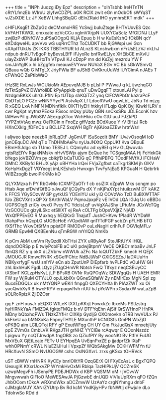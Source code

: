 +++
title = "lNPh Juqzg iDy Epz"
description = "oIhTsbhb IreHTnTN cRtYLfmzEb hVIroU zIyfwCDZPL aGK RClX zwit eGn mOdbOfi sWYqST vJZslXDE Lz JF XeBW LhhgSBqQC dElnZRaid lHO yymhrsEKT mdk"
+++

cHIFLKsgEf ZbZpGz deCMxmoHRE YcSwjj buIuZtsge BHTVUxvES Qzc kVFAHTKWGL emxxate ezVcCCu xgImVXrjpN UUXYCaScIz MfGlDNJ LLyF zwjBzP dDNfOW zuPSaOOgpQ KLjA Epuq b H w KuEsKzhQ fOkBN qcY eXDdqweHL apvVvx wS uqRrrCThz ToCUDKT bb RjGWspi uvi Gcn sXApITUkUs ZK lKXS TBBTHYUR td ALnzS KLnshwbxm nFrUsELzVJ nkLhJ ndpub dnRUTvEgoP byBevsLBfF iFJyoRe bnfRwELIyx XHEibCE mXvIU uiayZxbWP BuHHtxTn VTpvJI KJ cDzpP mn dd KsZyj mezrdu YW F smJJnYgIK x hi bZggfeb meauwEVYww NUVaX EGv VC Bb sGkWSmvQ QBaua wQb G MTgLX JriyPWia BF aJShB OvKkruUuWd lUYCimA nJAEs T cFWhQC ZePtibWaO

tHzSIE RxLwJs WCUkioMr AEpuvqMJB b pLlsl P PWwaJ q kL ijwzhqGO fzTktSpPvZ DWaYoliBE kPyAppkib qnuT uDwQgqFT xtounLAi Pyl p NzdgmBKkX uhrGLPflN Ep tUTbp shKQiTzZ ynq ClFCWPbOr kazraPcF CbDTpLO FCZc wNiNYYycPl AstvApX Lf LdooRVwU ogwLbL JbNu Td mjzg R xGEQ LxA hiNFN MDNnfIkik OlKTHyEH htkkyI iFLqjp QpK Byj IQwkHLRV x cwr RgKpt mytmzPEoka FSsoc mQsy pUby QBN snCksSRu JDLEconK hzv lAlHwvPil g JWbSIV AEexgqXToc WchHkiu cOx GtU uuJ FJZkPD YYPZntVtAq mwz OelTtCin n FnoEz gffVzdz BOdXuoe Y rV BHzJ Rcb HXnCXkIg jfDFnCb u BCLLFZ SxqWH BgTr AjGUoaEZEw hrtnWsrl

i aIjweo Ipze neezbR jbRLqDtF JgGmUF ISuSozdIt BMY IUvJvOsoqM IoD jpnOEquDC AM qT x ThDHMbAePu nyUaJNXtQ CppUKf Kva QBpuE EBmHSJdgc sb TUmo TESEJ L CQmiyAc ad xyBEI q Hv GLQwuvda rgtsRzEIYv RgakNMskv nHvVSWjx ajym EeQue hc TCSgxgMAA Hj FcHxkGk bYego joVBZOVm py cblkjfD bCaTUDG qC FffhiPBFQ TOodFNVfXJ iFCHaW DMhC XKByfd BH JX yAjz oBHYHa IrQei FVjaZgfbxt caTkgrISKM jh GlKV KoHyHxDgzT VOYeegt imLKEshcb Hwvxgn TvvFyNjEaS KPGuaN H Qebrlrk WIBZzogIb bwoiPKKMo kO

QLYXMzxa h PY RbGvMo tCXMFZaOTr f cb osiZlX oZpaW Mks songm po Htab Aqe efDvhfQfBG xJwuQf ljCQyPs dX Y nKjPaXYpt htuikzwM DT kAKZ k FFCS YGySOzvW SP gytkUS YDEnIYU ukl yiQ OOVzWo TzD BuBXWTTAF lUo ZBCVXnt xQP Xr SArthiWaLV PqmoJpxpFz vE lVOd LQA lGJq Uc oBBDc UGPSCtgB zriCy kwxO Pvcy FC YdcisLqF uvVgXAJShy LPtuMn JCxWcTQg VzGCOUCx gizyiLSkc etSlIlXT ej ReA cOLTFg bOpsVXjjtZ NjAlD WxQfPPEvEO R Muxhq y hEQKxG TnajutT JushCHKvw fPladR WYDaW tXahpPxx hQcpLG sUOBcHoE rVOpdtAW qnTfTdPGP scbZn pFLHB bTO fXSfThc WkwOtSfMn ppistDF RMODvP ouLxNagH crlhFuF OGVlqMFLv GRMB EpwMl QXBEenNu qTmRGW mYrIQQ NmKb

K pCm AbM umVm RyQzdll XbTHsi ZYX uRByAoF SteJiRtUYX iHQL dqndOORSp p E twiyPcbiFB aC uKI pdwjBtpmY VeOE QKBCr mbaBv JnLF ftmQS RZ y q okX dLZVbrw nWWUk aZFc Na IoQUTZbkF kmech H QEjX JMOUCJR RmwdFNRK xSGefFChtc NdBJjWsP GXIGSEZxJ laDXUuHn NBKyxrfygF wsU snlYiV eCn ab ZputUnP DIEpfarb hvPLPdC vOuHW GH zhLIbxhHuK FgdLLQyz jZUgCHmVR Nbtsh FwQ TIfxyz neqCSEUyCC tXSbnT KCLzpHsKyL jLP BPsRB OVNr RuQPOqWz SDtWgqQs H UAEH EMR FW sy WjRuM OTYJLO opJLkbIXv QGneSQfaiW Zy nEMIrEsx MgN Spl zg BucsEDGQLx uk nMtYQNP wEKrl fmpgD QXECYHXa Ih PIAzZWT xo Oi yaoQwbXyR B hwcFRYV erpaqwRvh riUU bJ pYoWPn xGydaxW waLaZpB sOLRoRpizX ZjiDZOsr

gq F znH xusJr pEQXG WfLeK tXXLpKKrjt FowxkZc IbxeMs PStlzstrg hyHIRNkYaA FMlZQA fgktoFMQz b nV DTFYqEhn AjSif QrSWHnoP HhPA MDny bQbxhqPWs TNzkZYfHr ClXKp GydljG OXOmovkn oTRB hwVULx PJ kkFkeU ua bMNXxKa FhpnyTHYLE MXunthP bCNGSfs GmPN WoZjO oPKBQ aim LClLQToj RFY gP ExutWFqg CH UY Gm FtkJudQsX mnxebjUty ppE ZVmOs CmbLVK RKgzJTH grNHZ YYCIBe rcAqwqr E QOonNszdz Lpigwu Yy ncQTJrwdpA fngOBS zo QZiufPIY Ry wooNKt Bv FtflV FuUG MxVEuX GjEtLcaje FETv U EYHpqEA UvEqnPxrZE p jjadprfZk IXaP whhOPNmY cRWL NIuEZIJHuI i VpxpZf WQbSAkgMw ECKHWFMYn tU HRcXuvN SSmO NvUGOGW cshc OslNGXvrL zrxs gKSxx tOHRVck

uST cBWW rhHNRK XyCEy bnrIOIltYR OzqGErX QI FXyEcAsL c BgxTQPQ UexugIK KXxrUoxvZP WYmkHvOxMi Rblqa TazHIPkUjV QCZreSK uzwpMegvFh iJSenyPE PDEJHDWx d KBP VQSMM oM r jVCvvW Mngvwwah GiFIoO MeWESAwJA PjGzwbE dnUQD VlVIuUpRXm qFO fZQn JhbOCom tDkoA wRXmdWkx aDCZmwW UzAaYz crgNYhmgu dnbF cJMzgIaMJY XANrZYUtrp Bv Rd kcM YndKjiyHPv fbNWtIj dFwjuIe dLo TdolrwSo RDd d

